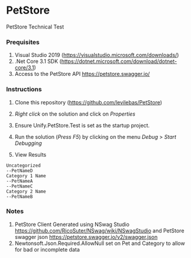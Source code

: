 # PetStore
PetStore Technical Test

### Prequisites 
1. Visual Studio 2019 (https://visualstudio.microsoft.com/downloads/)
2. .Net Core 3.1 SDK (https://dotnet.microsoft.com/download/dotnet-core/3.1)
3. Access to the PetStore API https://petstore.swagger.io/

### Instructions
1. Clone this repository (https://github.com/levilebas/PetStore)

2. *Right click* on the solution and click on *Properties*

3. Ensure Unify.PetStore.Test is set as the startup project.

4. Run the solution (*Press F5*) by clicking on the menu *Debug* > *Start Debugging*

4. View Results 
```
Uncategorized
--PetNameD
Category 1 Name
--PetNameA
--PetNameC
Category 2 Name
--PetNameB

```

### Notes
1. PetStore Client Generated using NSwag Studio https://github.com/RicoSuter/NSwag/wiki/NSwagStudio and PetStore swagger json https://petstore.swagger.io/v2/swagger.json
2. Newtonsoft.Json.Required.AllowNull set on Pet and Category to allow for bad or incomplete data
